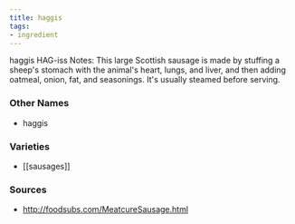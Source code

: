 ```yaml
---
title: haggis
tags:
- ingredient
---
```

haggis HAG-iss Notes: This large Scottish sausage is made by stuffing a sheep's stomach with the animal's heart, lungs, and liver, and then adding oatmeal, onion, fat, and seasonings. It's usually steamed before serving.

### Other Names

* haggis

### Varieties

* [[sausages]]

### Sources
* http://foodsubs.com/MeatcureSausage.html
